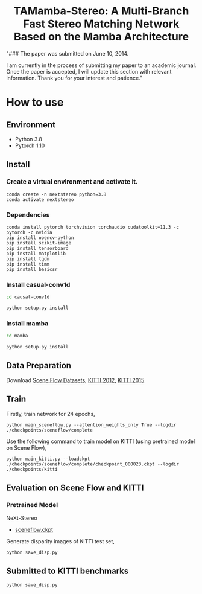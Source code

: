  <p align="center">
  <h1 align="center">TAMamba-Stereo: A Multi-Branch Fast Stereo Matching Network Based on the Mamba Architecture</h1>
  <p align="center">

"### The paper was submitted on June 10, 2014.

I am currently in the process of submitting my paper to an academic journal. Once the paper is accepted, I will update this section with relevant information. Thank you for your interest and patience."

# How to use

## Environment
* Python 3.8
* Pytorch 1.10

## Install

### Create a virtual environment and activate it.

```
conda create -n nextstereo python=3.8
conda activate nextstereo
```
### Dependencies

```
conda install pytorch torchvision torchaudio cudatoolkit=11.3 -c pytorch -c nvidia
pip install opencv-python
pip install scikit-image
pip install tensorboard
pip install matplotlib 
pip install tqdm
pip install timm
pip install basicsr
```

### Install casual-conv1d

```bash
cd causal-conv1d

python setup.py install
```

### Install mamba

```bash
cd mamba

python setup.py install
```

## Data Preparation
Download [Scene Flow Datasets](https://lmb.informatik.uni-freiburg.de/resources/datasets/SceneFlowDatasets.en.html), [KITTI 2012](http://www.cvlibs.net/datasets/kitti/eval_stereo_flow.php?benchmark=stereo), [KITTI 2015](http://www.cvlibs.net/datasets/kitti/eval_scene_flow.php?benchmark=stereo)

## Train

Firstly, train network for 24 epochs,
```
python main_sceneflow.py --attention_weights_only True --logdir ./checkpoints/sceneflow/complete
```

Use the following command to train model on KITTI (using pretrained model on Scene Flow),
```
python main_kitti.py --loadckpt ./checkpoints/sceneflow/complete/checkpoint_000023.ckpt --logdir ./checkpoints/kitti
```


## Evaluation on Scene Flow and KITTI

### Pretrained Model
NeXt-Stereo
* [sceneflow.ckpt](https://drive.google.com/file/d/1lBeCbvqwO3--5CQyFwnEear5q_EJK2zT/view?usp=sharing)

Generate disparity images of KITTI test set,
```
python save_disp.py
```

## Submitted to KITTI benchmarks
```
python save_disp.py
```


